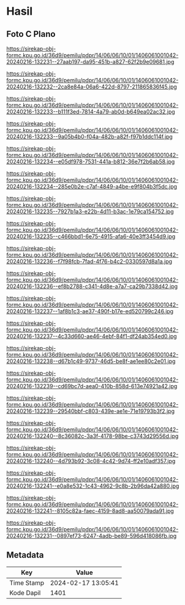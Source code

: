# Hasil

## Foto C Plano

https://sirekap-obj-formc.kpu.go.id/36d9/pemilu/pdpr/14/06/06/10/01/1406061001042-20240216-132231--27aab197-da95-451b-a827-62f2b9e09681.jpg

https://sirekap-obj-formc.kpu.go.id/36d9/pemilu/pdpr/14/06/06/10/01/1406061001042-20240216-132232--2ca8e84a-06a6-422d-8797-211865836f45.jpg

https://sirekap-obj-formc.kpu.go.id/36d9/pemilu/pdpr/14/06/06/10/01/1406061001042-20240216-132233--b111f3ed-7814-4a79-ab0d-b649ea02ac32.jpg

https://sirekap-obj-formc.kpu.go.id/36d9/pemilu/pdpr/14/06/06/10/01/1406061001042-20240216-132233--9a05b4b0-f04a-482b-a82f-f97b1ddc114f.jpg

https://sirekap-obj-formc.kpu.go.id/36d9/pemilu/pdpr/14/06/06/10/01/1406061001042-20240216-132234--e05df978-7531-441a-b812-36e7f2b6ab58.jpg

https://sirekap-obj-formc.kpu.go.id/36d9/pemilu/pdpr/14/06/06/10/01/1406061001042-20240216-132234--285e0b2e-c7af-4849-a4be-e9f804b3f5dc.jpg

https://sirekap-obj-formc.kpu.go.id/36d9/pemilu/pdpr/14/06/06/10/01/1406061001042-20240216-132235--7927b1a3-e22b-4d11-b3ac-1e79ca154752.jpg

https://sirekap-obj-formc.kpu.go.id/36d9/pemilu/pdpr/14/06/06/10/01/1406061001042-20240216-132235--c466bbd1-6e75-4915-afa6-40e3ff3454d9.jpg

https://sirekap-obj-formc.kpu.go.id/36d9/pemilu/pdpr/14/06/06/10/01/1406061001042-20240216-132236--f7f98fcb-7fad-4f76-b4c2-0330597d8a1a.jpg

https://sirekap-obj-formc.kpu.go.id/36d9/pemilu/pdpr/14/06/06/10/01/1406061001042-20240216-132236--ef8b2788-c341-4d8e-a7a7-ca29b7338d42.jpg

https://sirekap-obj-formc.kpu.go.id/36d9/pemilu/pdpr/14/06/06/10/01/1406061001042-20240216-132237--1af8b1c3-ae37-490f-b17e-ed520799c246.jpg

https://sirekap-obj-formc.kpu.go.id/36d9/pemilu/pdpr/14/06/06/10/01/1406061001042-20240216-132237--4c33d660-ae46-4ebf-84f1-df24ab354ed0.jpg

https://sirekap-obj-formc.kpu.go.id/36d9/pemilu/pdpr/14/06/06/10/01/1406061001042-20240216-132238--d67b1c49-9737-46d5-be8f-ae1ee80c2e01.jpg

https://sirekap-obj-formc.kpu.go.id/36d9/pemilu/pdpr/14/06/06/10/01/1406061001042-20240216-132239--cd69bc7d-aea0-410b-858d-613e74921a42.jpg

https://sirekap-obj-formc.kpu.go.id/36d9/pemilu/pdpr/14/06/06/10/01/1406061001042-20240216-132239--29540bbf-c803-439e-ae1e-71e19793b3f2.jpg

https://sirekap-obj-formc.kpu.go.id/36d9/pemilu/pdpr/14/06/06/10/01/1406061001042-20240216-132240--8c36082c-3a3f-4178-98be-c3743d29556d.jpg

https://sirekap-obj-formc.kpu.go.id/36d9/pemilu/pdpr/14/06/06/10/01/1406061001042-20240216-132240--4d793b92-3c08-4c42-9d74-ff2e10adf357.jpg

https://sirekap-obj-formc.kpu.go.id/36d9/pemilu/pdpr/14/06/06/10/01/1406061001042-20240216-132241--e0a8e532-1c43-4962-9c8b-2b96da42a880.jpg

https://sirekap-obj-formc.kpu.go.id/36d9/pemilu/pdpr/14/06/06/10/01/1406061001042-20240216-132241--8105c82a-faec-4159-8ad8-aa50079ada91.jpg

https://sirekap-obj-formc.kpu.go.id/36d9/pemilu/pdpr/14/06/06/10/01/1406061001042-20240216-132231--0897ef73-6247-4adb-be89-596d418086fb.jpg


## Metadata

| Key        | Value               |
| ---------- | ------------------- |
| Time Stamp | 2024-02-17 13:05:41 |
| Kode Dapil | 1401                |



